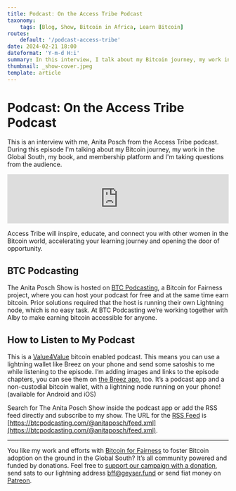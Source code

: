 ```yaml
---
title: Podcast: On the Access Tribe Podcast
taxonomy:
    tags: [Blog, Show, Bitcoin in Africa, Learn Bitcoin]
routes:
    default: '/podcast-access-tribe'
date: 2024-02-21 18:00
dateformat: 'Y-m-d H:i'
summary: In this interview, I talk about my Bitcoin journey, my work in the Global South, my book, and membership platform.
thumbnail: _show-cover.jpeg
template: article
---
```


# Podcast: On the Access Tribe Podcast

This is an interview with me, Anita Posch from the Access Tribe podcast. During this episode I'm talking about my Bitcoin journey, my work in the Global South, my book, and membership platform and I'm taking questions from the audience.

<iframe width="100%" height="112" frameborder="0" scrolling="no" style="width: 100%; height: 112px;  overflow: hidden;" src="https://btcpodcasting.com/@anitaposch/episodes/podcast-access-tribe/embed/dark"></iframe>

Access Tribe will inspire, educate, and connect you with other women in the Bitcoin world, accelerating your learning journey and opening the door of opportunity.

## BTC Podcasting
The Anita Posch Show is hosted on [BTC Podcasting](https://btcpodcasting.com/), a Bitcoin for Fairness project, where you can host your podcast for free and at the same time earn bitcoin. Prior solutions required that the host is running their own Lightning node, which is no easy task. At BTC Podcasting we’re working together with Alby to make earning bitcoin accessible for anyone.

## How to Listen to My Podcast
This is a [Value4Value](https://value4value.info/) bitcoin enabled podcast. This means you can use a lightning wallet like Breez on your phone and send some satoshis to me while listening to the episode. I’m adding images and links to the episode chapters, you can see them on [the Breez app](https://breez.technology/), too. It’s a podcast app and a non-custodial bitcoin wallet, with a lightning node running on your phone! (available for Android and iOS)

Search for The Anita Posch Show inside the podcast app or add the RSS feed directly and subscribe to my show. The URL for the [RSS Feed](https://btcpodcasting.com/@anitaposch/feed.xml) is [https://btcpodcasting.com/@anitaposch/feed.xml](https://btcpodcasting.com/@anitaposch/feed.xml).

---

You like my work and efforts with [Bitcoin for Fairness](https://bffbtc.org/) to foster Bitcoin adoption on the ground in the Global South? It’s all community powered and funded by donations. Feel free to [support our campaign with a donation](https://geyser.fund/project/bff), send sats to our lightning address [bff@geyser.fund](bff@geyser.fund) or send fiat money on [Patreon](https://patreon.com/anitaposch).

